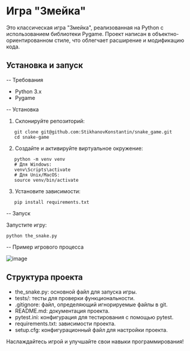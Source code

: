 # Игра "Змейка"

Это классическая игра "Змейка", реализованная на Python с использованием библиотеки Pygame. Проект написан в объектно-ориентированном стиле, что облегчает расширение и модификацию кода.

## Установка и запуск

-- Требования

- Python 3.x
- Pygame

-- Установка

1. Склонируйте репозиторий:

   
```
   git clone git@github.com:StikhanovKonstantin/snake_game.git
   cd snake-game
```
   

2. Создайте и активируйте виртуальное окружение:

   
```
   python -m venv venv
   # Для Windows:
   venv\Scripts\activate
   # Для Unix/MacOS:
   source venv/bin/activate
```
   

3. Установите зависимости:

   
```
   pip install requirements.txt
```
   

-- Запуск

Запустите игру:

```
python the_snake.py
```

-- Пример игрового процесса

![image](https://github.com/user-attachments/assets/095ecb2b-d7e2-4ce3-8bd2-a5f202d2afd9)


## Структура проекта

- the_snake.py: основной файл для запуска игры.
- tests/: тесты для проверки функциональности.
- .gitignore: файл, определяющий игнорируемые файлы в git.
- README.md: документация проекта.
- pytest.ini: конфигурация для тестирования с помощью pytest.
- requirements.txt: зависимости проекта.
- setup.cfg: конфигурационный файл для настройки проекта.

Наслаждайтесь игрой и улучшайте свои навыки программирования!
